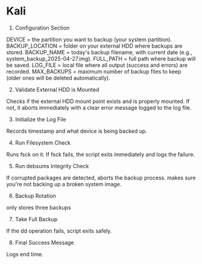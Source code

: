 # Kali



1. Configuration Section

DEVICE = the partition you want to backup (your system partition).
BACKUP_LOCATION = folder on your external HDD where backups are stored.
BACKUP_NAME = today's backup filename, with current date (e.g., system_backup_2025-04-27.img).
FULL_PATH = full path where backup will be saved.
LOG_FILE = local file where all output (success and errors) are recorded.
MAX_BACKUPS = maximum number of backup files to keep (older ones will be deleted automatically).



2. Validate External HDD is Mounted

Checks if the external HDD mount point exists and is properly mounted.
If not, it aborts immediately with a clear error message logged to the log file.



3. Initialize the Log File

Records timestamp and what device is being backed up.



4. Run Filesystem Check

Runs fsck on it.
If fsck fails, the script exits immediately and logs the failure.



5. Run debsums Integrity Check

If corrupted packages are detected, aborts the backup process.
makes sure you're not backing up a broken system image.



6. Backup Rotation

only stores three backups



7. Take Full Backup

If the dd operation fails, script exits safely.



8. Final Success Message

Logs end time.
